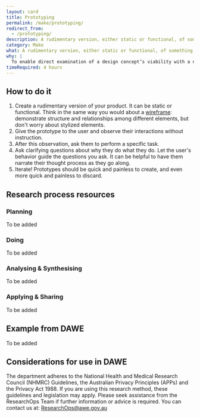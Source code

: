 ```yaml
---
layout: card
title: Prototyping
permalink: /make/prototyping/
redirect_from:
  - /prototyping/
description: A rudimentary version, either static or functional, of something that exhibits realistic form and function.
category: Make
what: A rudimentary version, either static or functional, of something that exhibits realistic form and function.
why: |
  To enable direct examination of a design concept’s viability with a number of other methods such as <a href="/validate/usability-testing/#usability-testing" class="usa-link">usability testing</a> or a <a href="/discover/cognitive-walkthrough/#cognitive-walkthrough" class="usa-link">cognitive walkthrough</a>. Static prototypes (often paper) are helpful for gaining feedback on users’ intentions and various design elements. Functional prototypes (often coded) are helpful for observing how users interact with the product.
timeRequired: 4 hours
---
```


## How to do it

1. Create a rudimentary version of your product. It can be static or functional. Think in the same way you would about a <a href="/wireframing/" class="usa-link">wireframe</a>: demonstrate structure and relationships among different elements, but don't worry about stylized elements.
1. Give the prototype to the user and observe their interactions without instruction.
1. After this observation, ask them to perform a specific task.
1. Ask clarifying questions about why they do what they do. Let the user's behavior guide the questions you ask. It can be helpful to have them narrate their thought process as they go along.
1. Iterate! Prototypes should be quick and painless to create, and even more quick and painless to discard.

<section class="method--section method--section--government-considerations" markdown="1" >

## Research process resources
### Planning
To be added

### Doing
To be added

### Analysing & Synthesising
To be added

### Applying & Sharing
To be added


## Example from DAWE

To be added

</section>

## Considerations for use in DAWE

The department adheres to the National Health and Medical Research Council (NHMRC) Guidelines, the Australian Privacy Principles (APPs) and the Privacy Act 1988. If you are using this research method, these guidelines and legislation may apply. Please seek assistance from the ResearchOps Team if further information or advice is required. You can contact us at: ResearchOps@awe.gov.au
</section>
